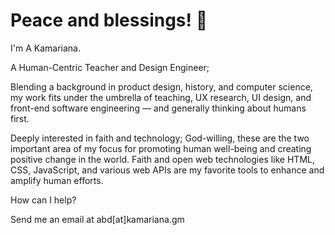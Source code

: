 # Peace and blessings! 👋

I'm A Kamariana.

A Human-Centric Teacher and Design Engineer;

Blending a background in product design, history, and computer science, my work fits under the umbrella of teaching, UX research, UI design, and front-end software engineering — and generally thinking about humans first.

Deeply interested in faith and technology; God-willing, these are the two important area of my focus for promoting human well-being and creating positive change in the world. Faith and open web technologies like HTML, CSS, JavaScript, and various web APIs are my favorite tools to enhance and amplify human efforts.

How can I help?

Send me an email at abd[at]kamariana.gm
